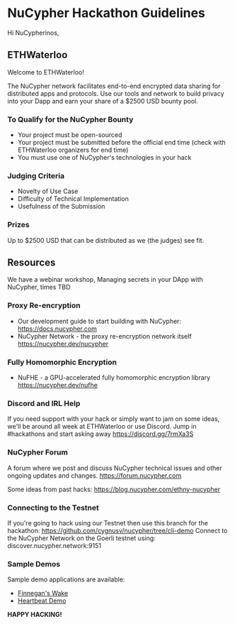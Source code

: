 # NuCypher Hackathon Guidelines

Hi NuCypherinos,

## ETHWaterloo

 Welcome to ETHWaterloo!

The NuCypher network facilitates end-to-end encrypted data sharing for distributed apps and protocols. Use our tools and network to build privacy into your Dapp and earn your share of a $2500 USD bounty pool.

### To Qualify for the NuCypher Bounty
* Your project must be open-sourced
* Your project must be submitted before the official end time (check with ETHWaterloo organizers for end time)
* You must use one of NuCypher's technologies in your hack

### Judging Criteria
* Novelty of Use Case
* Difficulty of Technical Implementation
* Usefulness of the Submission

### Prizes
Up to $2500 USD that can be distributed as we (the judges) see fit.

## Resources
We have a webinar workshop, Managing secrets in your DApp with NuCypher, times TBD

### Proxy Re-encryption
* Our development guide to start building with NuCypher: https://docs.nucypher.com
* NuCypher Network - the proxy re-encryption network itself https://nucypher.dev/nucypher

### Fully Homomorphic Encryption
* NuFHE - a GPU-accelerated fully homomorphic encryption library https://nucypher.dev/nufhe

### Discord and IRL Help
If you need support with your hack or simply want to jam on some ideas, we'll be around all week at ETHWaterloo or use Discord. Jump in #hackathons and start asking away https://discord.gg/7rmXa3S

### NuCypher Forum
A forum where we post and discuss NuCypher technical issues and other ongoing updates and changes. https://forum.nucypher.com

Some ideas from past hacks: https://blog.nucypher.com/ethny-nucypher

### Connecting to the Testnet
If you're going to hack using our Testnet then use this branch for the hackathon: https://github.com/cygnusv/nucypher/tree/cli-demo
Connect to the NuCypher Network on the Goerli testnet using: discover.nucypher.network:9151

### Sample Demos
Sample demo applications are available:
* [Finnegan's Wake](https://docs.nucypher.com/en/latest/demos/finnegans_wake_demo.html)
* [Heartbeat Demo](https://docs.nucypher.com/en/latest/demos/heartbeat_demo.html)

**HAPPY HACKING!**
